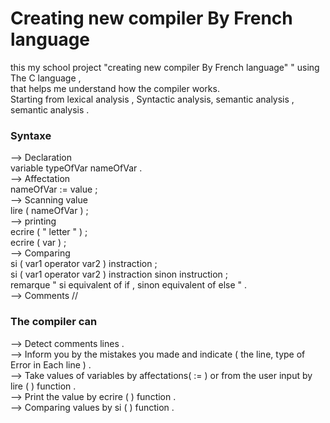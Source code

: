 # Creating new compiler By French language

this my school project  "creating new compiler By French language" " using The C language ,  <br/>
that helps me understand how the compiler works. <br/>
Starting from lexical analysis , Syntactic analysis, semantic analysis , semantic analysis  . <br/>

### Syntaxe
--> Declaration <br/>
    variable typeOfVar nameOfVar .<br/>
--> Affectation <br/>
    nameOfVar := value ; <br/>
--> Scanning value <br/>
    lire ( nameOfVar ) ;  <br/>
--> printing <br/>
    ecrire ( " letter " ) ; <br/>
    ecrire ( var ) ; <br/>
--> Comparing <br/>
    si ( var1 operator var2 ) instraction  ; <br/>
    si ( var1 operator var2 ) instraction  sinon instruction ; <br/>
    remarque " si equivalent of if , sinon equivalent of else " . <br/>
--> Comments // <br/>

### The compiler can 
--> Detect comments lines . <br/>
--> Inform you by the mistakes you made and indicate ( the line, type of Error in Each line ) . <br/>
--> Take values of variables by affectations( := ) or from the user input by  lire ( ) function . <br/>
--> Print the value by ecrire ( ) function . <br/>
--> Comparing values by si ( )  function . <br/>

